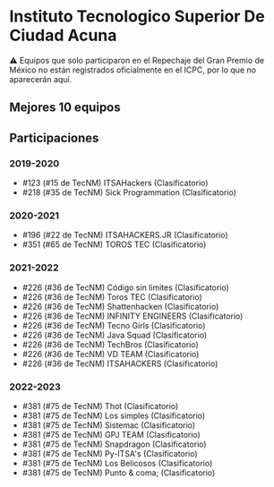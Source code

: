 # Instituto Tecnologico Superior De Ciudad Acuna

:warning: Equipos que solo participaron en el Repechaje del Gran Premio de México no están registrados oficialmente en el ICPC, por lo que no aparecerán aquí.

## Mejores 10 equipos


## Participaciones

### 2019-2020

- #123 (#15 de TecNM) ITSAHackers (Clasificatorio)
- #218 (#35 de TecNM) Sick Programmation (Clasificatorio)

### 2020-2021

- #196 (#22 de TecNM) ITSAHACKERS.JR (Clasificatorio)
- #351 (#65 de TecNM) TOROS TEC (Clasificatorio)

### 2021-2022

- #226 (#36 de TecNM) Código sin limites (Clasificatorio)
- #226 (#36 de TecNM) Toros TEC (Clasificatorio)
- #226 (#36 de TecNM) Shattenhacken (Clasificatorio)
- #226 (#36 de TecNM) INFINITY ENGINEERS (Clasificatorio)
- #226 (#36 de TecNM) Tecno Girls (Clasificatorio)
- #226 (#36 de TecNM) Java Squad (Clasificatorio)
- #226 (#36 de TecNM) TechBros (Clasificatorio)
- #226 (#36 de TecNM) VD TEAM (Clasificatorio)
- #226 (#36 de TecNM) ITSAHACKERS (Clasificatorio)

### 2022-2023

- #381 (#75 de TecNM) Thot (Clasificatorio)
- #381 (#75 de TecNM) Los simples (Clasificatorio)
- #381 (#75 de TecNM) Sistemac (Clasificatorio)
- #381 (#75 de TecNM) GPJ TEAM (Clasificatorio)
- #381 (#75 de TecNM) Snapdragon (Clasificatorio)
- #381 (#75 de TecNM) Py-ITSA's (Clasificatorio)
- #381 (#75 de TecNM) Los Belicosos (Clasificatorio)
- #381 (#75 de TecNM) Punto & coma; (Clasificatorio)



